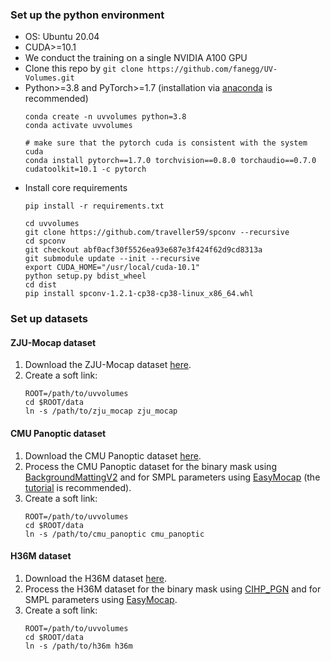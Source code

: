 ### Set up the python environment
* OS: Ubuntu 20.04
* CUDA>=10.1
* We conduct the training on a single NVIDIA A100 GPU
* Clone this repo by `git clone https://github.com/fanegg/UV-Volumes.git`
* Python>=3.8 and PyTorch>=1.7 (installation via [anaconda](https://www.anaconda.com/distribution/) is recommended)
    ```
    conda create -n uvvolumes python=3.8
    conda activate uvvolumes

    # make sure that the pytorch cuda is consistent with the system cuda
    conda install pytorch==1.7.0 torchvision==0.8.0 torchaudio==0.7.0 cudatoolkit=10.1 -c pytorch
    ```
* Install core requirements
    ```
    pip install -r requirements.txt

    cd uvvolumes
    git clone https://github.com/traveller59/spconv --recursive
    cd spconv
    git checkout abf0acf30f5526ea93e687e3f424f62d9cd8313a
    git submodule update --init --recursive
    export CUDA_HOME="/usr/local/cuda-10.1"
    python setup.py bdist_wheel
    cd dist
    pip install spconv-1.2.1-cp38-cp38-linux_x86_64.whl
    ```

### Set up datasets

#### ZJU-Mocap dataset

1. Download the ZJU-Mocap dataset [here](https://github.com/zju3dv/EasyMocap#zju-mocap).
2. Create a soft link:
    ```
    ROOT=/path/to/uvvolumes
    cd $ROOT/data
    ln -s /path/to/zju_mocap zju_mocap
    ```

#### CMU Panoptic dataset

1. Download the CMU Panoptic dataset [here](http://domedb.perception.cs.cmu.edu/index.html).
2. Process the CMU Panoptic dataset for the binary mask using [BackgroundMattingV2](https://github.com/PeterL1n/BackgroundMattingV2) and for SMPL parameters using [EasyMocap](https://github.com/zju3dv/EasyMocap) (the [tutorial](https://github.com/zju3dv/neuralbody/blob/master/tools/custom) is recommended).
3. Create a soft link:
    ```
    ROOT=/path/to/uvvolumes
    cd $ROOT/data
    ln -s /path/to/cmu_panoptic cmu_panoptic
    ```

#### H36M dataset

1. Download the H36M dataset [here](http://vision.imar.ro/human3.6m/).
2. Process the H36M dataset for the binary mask using [CIHP_PGN](https://github.com/Engineering-Course/CIHP_PGN) and for SMPL parameters using [EasyMocap](https://github.com/zju3dv/EasyMocap).
3. Create a soft link:
    ```
    ROOT=/path/to/uvvolumes
    cd $ROOT/data
    ln -s /path/to/h36m h36m
    ```